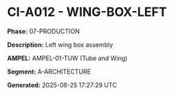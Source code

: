 # CI-A012 - WING-BOX-LEFT

**Phase:** 07-PRODUCTION

**Description:** Left wing box assembly

**AMPEL:** AMPEL-01-TUW (Tube and Wing)

**Segment:** A-ARCHITECTURE

**Generated:** 2025-08-25 17:27:29 UTC
